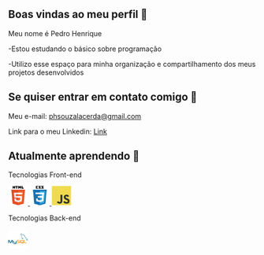 ## Boas vindas ao meu perfil 💙

Meu nome é Pedro Henrique

-Estou estudando o básico sobre programação

-Utilizo esse espaço para minha organização e compartilhamento dos meus projetos desenvolvidos

## Se quiser entrar em contato comigo 📧

Meu e-mail: phsouzalacerda@gmail.com

Link para o meu Linkedin: [Link](https://www.linkedin.com/in/pedro-lacerda-aa76a8282/)

## Atualmente aprendendo 📖

Tecnologias Front-end
<p align="left">
  <a href="https://www.w3.org/html/" target="_blank" rel="noreferrer">
    <img src="https://raw.githubusercontent.com/devicons/devicon/master/icons/html5/html5-original-wordmark.svg" alt="html5" width="40" height="40"/>
  </a>
  <a href="https://www.w3.org/css/" target="_blank" rel="noreferrer">
    <img src="https://raw.githubusercontent.com/devicons/devicon/master/icons/css3/css3-original-wordmark.svg" alt="css3" width="40" height="40"/>
  </a>
  <a href="https://developer.mozilla.org/en-US/docs/Web/JavaScript" target="_blank" rel="noreferrer">
    <img src="https://raw.githubusercontent.com/devicons/devicon/master/icons/javascript/javascript-original.svg" alt="javascript" width="40" height="40"/>
  </a>
  
Tecnologias Back-end
<p align="left">
<a href="https://www.mysql.com/" target="_blank" rel="noreferrer">
    <img src="https://raw.githubusercontent.com/devicons/devicon/master/icons/mysql/mysql-original-wordmark.svg" alt="mysql" width="40" height="40"/>
  </a>
